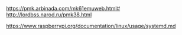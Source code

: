 https://pmk.arbinada.com/mk61emuweb.html#
http://lordbss.narod.ru/pmk38.html

https://www.raspberrypi.org/documentation/linux/usage/systemd.md